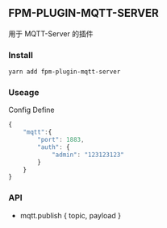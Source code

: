 ## FPM-PLUGIN-MQTT-SERVER
用于 MQTT-Server 的插件

### Install
```bash
yarn add fpm-plugin-mqtt-server
```

### Useage

Config Define

```javascript
{
    "mqtt":{
        "port": 1883,
        "auth": {
            "admin": "123123123"
        }
    }
}
```

### API

- mqtt.publish
{ topic, payload }
